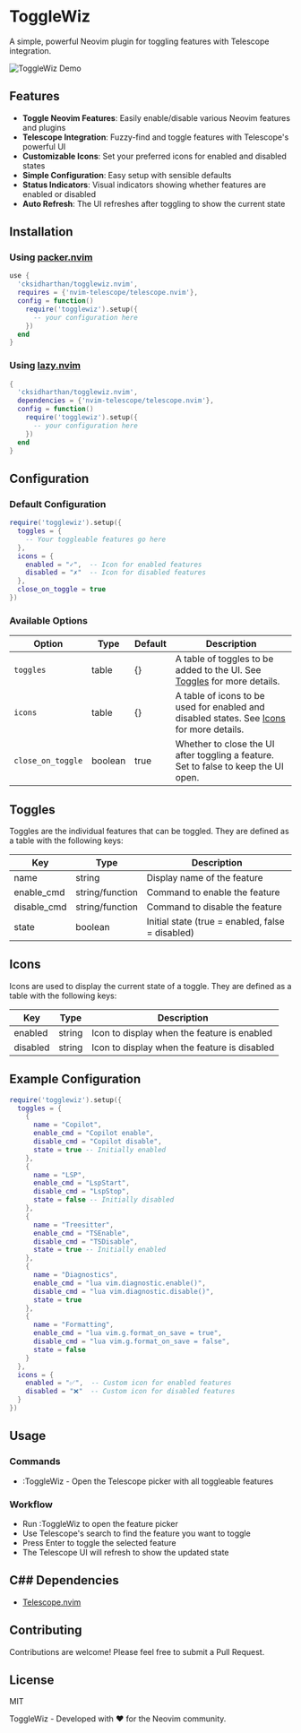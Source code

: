 # ToggleWiz

A simple, powerful Neovim plugin for toggling features with Telescope integration.

![ToggleWiz Demo](https://i.imgur.com/placeholder.gif)

## Features

- **Toggle Neovim Features**: Easily enable/disable various Neovim features and plugins
- **Telescope Integration**: Fuzzy-find and toggle features with Telescope's powerful UI
- **Customizable Icons**: Set your preferred icons for enabled and disabled states
- **Simple Configuration**: Easy setup with sensible defaults
- **Status Indicators**: Visual indicators showing whether features are enabled or disabled
- **Auto Refresh**: The UI refreshes after toggling to show the current state

## Installation

### Using [packer.nvim](https://github.com/wbthomason/packer.nvim)

```lua
use {
  'cksidharthan/togglewiz.nvim',
  requires = {'nvim-telescope/telescope.nvim'},
  config = function()
    require('togglewiz').setup({
      -- your configuration here
    })
  end
}
```

### Using [lazy.nvim](https://github.com/folke/lazy.nvim)

```lua
{
  'cksidharthan/togglewiz.nvim',
  dependencies = {'nvim-telescope/telescope.nvim'},
  config = function()
    require('togglewiz').setup({
      -- your configuration here
    })
  end
}
```

## Configuration

### Default Configuration

```lua
require('togglewiz').setup({
  toggles = {
    -- Your toggleable features go here
  },
  icons = {
    enabled = "✓",  -- Icon for enabled features
    disabled = "✗"  -- Icon for disabled features
  },
  close_on_toggle = true
})
```

### Available Options

| Option    | Type  | Default | Description                                                                                        |
| --------- | ----- | ------- | -------------------------------------------------------------------------------------------------- |
| `toggles` | table | {}      | A table of toggles to be added to the UI. See [Toggles](#toggles) for more details.                |
| `icons`   | table | {}      | A table of icons to be used for enabled and disabled states. See [Icons](#icons) for more details. |
| `close_on_toggle` | boolean | true | Whether to close the UI after toggling a feature. Set to false to keep the UI open.                |

## Toggles

Toggles are the individual features that can be toggled. They are defined as a table with the following keys:

| Key         | Type            | Description                                      |
| ----------- | --------------- | ------------------------------------------------ |
| name        | string          | Display name of the feature                      |
| enable_cmd  | string/function | Command to enable the feature                    |
| disable_cmd | string/function | Command to disable the feature                   |
| state       | boolean         | Initial state (true = enabled, false = disabled) |

## Icons

Icons are used to display the current state of a toggle. They are defined as a table with the following keys:

| Key         | Type            | Description                                      |
| ----------- | --------------- | ------------------------------------------------ |
| enabled     | string          | Icon to display when the feature is enabled      |
| disabled    | string          | Icon to display when the feature is disabled     |

## Example Configuration

```lua
require('togglewiz').setup({
  toggles = {
    {
      name = "Copilot",
      enable_cmd = "Copilot enable",
      disable_cmd = "Copilot disable",
      state = true -- Initially enabled
    },
    {
      name = "LSP",
      enable_cmd = "LspStart",
      disable_cmd = "LspStop",
      state = false -- Initially disabled
    },
    {
      name = "Treesitter",
      enable_cmd = "TSEnable",
      disable_cmd = "TSDisable",
      state = true -- Initially enabled
    },
    {
      name = "Diagnostics",
      enable_cmd = "lua vim.diagnostic.enable()",
      disable_cmd = "lua vim.diagnostic.disable()",
      state = true
    },
    {
      name = "Formatting",
      enable_cmd = "lua vim.g.format_on_save = true",
      disable_cmd = "lua vim.g.format_on_save = false",
      state = false
    }
  },
  icons = {
    enabled = "✅",  -- Custom icon for enabled features
    disabled = "❌"  -- Custom icon for disabled features
  }
})
```

## Usage
### Commands
- :ToggleWiz - Open the Telescope picker with all toggleable features

### Workflow
- Run :ToggleWiz to open the feature picker
- Use Telescope's search to find the feature you want to toggle
- Press Enter to toggle the selected feature
- The Telescope UI will refresh to show the updated state

## C## Dependencies
- [Telescope.nvim](https://github.com/nvim-telescope/telescope.nvim)

## Contributing
Contributions are welcome! Please feel free to submit a Pull Request.

## License
MIT 

ToggleWiz - Developed with ❤️ for the Neovim community.

